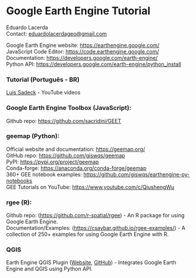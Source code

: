 # Google Earth Engine Tutorial

Eduardo Lacerda  
Contact: eduardolacerdageo@gmail.com  

Google Earth Engine website: https://earthengine.google.com/  
JavaScript Code Editor: https://code.earthengine.google.com/  
Documentation: https://developers.google.com/earth-engine/  
Python API: https://developers.google.com/earth-engine/python_install  

### Tutorial (Português - BR)
[Luis Sadeck](https://www.youtube.com/watch?v=Dqjtoj9AJak&list=PLNFvG6bTA4NReWtgC93Mh9Tw1RNG4EBMP&ab_channel=LuisSadeck) - YouTube videos

### Google Earth Engine Toolbox (JavaScript):
Github repo: https://github.com/sacridini/GEET

### geemap (Python):
Official website and documentation: https://geemap.org/  
GitHub repo: https://github.com/giswqs/geemap  
PyPI: https://pypi.org/project/geemap  
Conda-forge: https://anaconda.org/conda-forge/geemap  
360+ GEE notebook examples: https://github.com/giswqs/earthengine-py-notebooks  
GEE Tutorials on YouTube: https://www.youtube.com/c/QiushengWu  

### rgee (R):
Github repo: (https://github.com/r-spatial/rgee) - An R package for using Google Earth Engine.  
Documentation/Examples: (https://csaybar.github.io/rgee-examples/) - A collection of 250+ examples for using Google Earth Engine with R.

### QGIS
Earth Engine QGIS Plugin ([Website](https://gee-community.github.io/qgis-earthengine-plugin/), [GitHub](https://github.com/gee-community/qgis-earthengine-plugin)) - Integrates Google Earth Engine and QGIS using Python API.  

